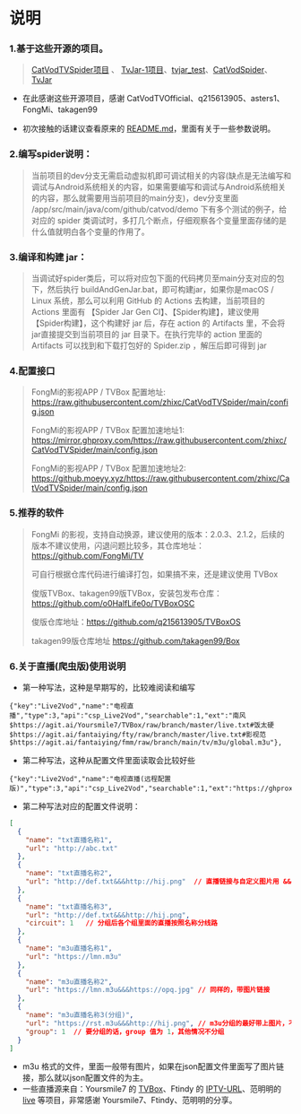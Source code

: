 # 说明

### 1.基于这些开源的项目。
>  [CatVodTVSpider项目](https://github.com/CatVodTVOfficial/CatVodTVSpider)
、 [TvJar-1项目](https://github.com/q215613905/TvJar-1)、[tvjar_test](https://github.com/asters1/tvjar_test)、[CatVodSpider](https://github.com/FongMi/CatVodSpider)、[TvJar](https://github.com/takagen99/TvJar)

- 在此感谢这些开源项目，感谢 CatVodTVOfficial、q215613905、asters1、FongMi、takagen99

- 初次接触的话建议查看原来的 [README.md](./README(原).md)，里面有关于一些参数说明。

### 2.编写spider说明：
> 当前项目的dev分支无需启动虚拟机即可调试相关的内容(缺点是无法编写和调试与Android系统相关的内容，如果需要编写和调试与Android系统相关的内容，那么就需要用当前项目的main分支)，dev分支里面 /app/src/main/java/com/github/catvod/demo 下有多个测试的例子，给对应的 spider 类调试时，多打几个断点，仔细观察各个变量里面存储的是什么值就明白各个变量的作用了。

### 3.编译和构建 jar：
> 当调试好spider类后，可以将对应包下面的代码拷贝至main分支对应的包下，然后执行 buildAndGenJar.bat，即可构建jar，如果你是macOS / Linux 系统，那么可以利用 GitHub 的 Actions 去构建，当前项目的 Actions 里面有 【Spider Jar Gen CI】、【Spider构建】，建议使用 【Spider构建】，这个构建好 jar 后，存在 action 的 Artifacts 里，不会将jar直接提交到当前项目的 jar 目录下。在执行完毕的 action 里面的 Artifacts 可以找到和下载打包好的 Spider.zip ，解压后即可得到 jar


### 4.配置接口
> FongMi的影视APP / TVBox 配置地址: https://raw.githubusercontent.com/zhixc/CatVodTVSpider/main/config.json
>
> FongMi的影视APP / TVBox 配置加速地址1: https://mirror.ghproxy.com/https://raw.githubusercontent.com/zhixc/CatVodTVSpider/main/config.json
>
> FongMi的影视APP / TVBox 配置加速地址2: https://github.moeyy.xyz/https://raw.githubusercontent.com/zhixc/CatVodTVSpider/main/config.json



### 5.推荐的软件
> FongMi 的影视，支持自动换源，建议使用的版本：2.0.3、2.1.2，后续的版本不建议使用，闪退问题比较多，其仓库地址：https://github.com/FongMi/TV
> 
> 可自行根据仓库代码进行编译打包，如果搞不来，还是建议使用 TVBox
> 
> 俊版TVBox、takagen99版TVBox，安装包发布仓库：https://github.com/o0HalfLife0o/TVBoxOSC
> 
> 俊版仓库地址：https://github.com/q215613905/TVBoxOS
> 
> takagen99版仓库地址 https://github.com/takagen99/Box

### 6.关于直播(爬虫版)使用说明

- 第一种写法，这种是早期写的，比较难阅读和编写
```text
{"key":"Live2Vod","name":"电视直播","type":3,"api":"csp_Live2Vod","searchable":1,"ext":"南风$https://agit.ai/Yoursmile7/TVBox/raw/branch/master/live.txt#饭太硬$https://agit.ai/fantaiying/fty/raw/branch/master/live.txt#影视范$https://agit.ai/fantaiying/fmm/raw/branch/main/tv/m3u/global.m3u"},
```
- 第二种写法，这种从配置文件里面读取会比较好些
```text
{"key":"Live2Vod","name":"电视直播(远程配置版)","type":3,"api":"csp_Live2Vod","searchable":1,"ext":"https://ghproxy.com/https://raw.githubusercontent.com/zhixc/CatVodTVSpider/main/json/live.json"},
```
- 第二种写法对应的配置文件说明：
```json
[
  {
    "name": "txt直播名称1",
    "url": "http://abc.txt"
  },
  {
    "name": "txt直播名称2",
    "url": "http://def.txt&&&http://hij.png"  // 直播链接与自定义图片用 &&& 隔开 
  },
  {
    "name": "txt直播名称3",
    "url": "http://def.txt&&&http://hij.png",
    "circuit": 1   // 分组后各个组里面的直播按照名称分线路
  },
  {
    "name": "m3u直播名称1",
    "url": "https://lmn.m3u"
  },
  {
    "name": "m3u直播名称2",
    "url": "https://lmn.m3u&&&https://opq.jpg" // 同样的，带图片链接
  },
  {
    "name": "m3u直播名称3(分组)",
    "url": "https://rst.m3u&&&http://hij.png", // m3u分组的最好带上图片，不然没有图片
    "group": 1  // 要分组的话，group 值为 1，其他情况不分组
  }
]
```
- m3u 格式的文件，里面一般带有图片，如果在json配置文件里面写了图片链接，那么就以json配置文件的为主。
- 一些直播源来自：Yoursmile7 的 [TVBox](https://agit.ai/Yoursmile7/TVBox)、Ftindy 的 [IPTV-URL](https://github.com/Ftindy/IPTV-URL)、范明明的 [live](https://github.com/fanmingming/live) 等项目，非常感谢 Yoursmile7、Ftindy、范明明的分享。


